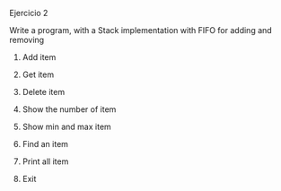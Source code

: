 Ejercicio 2

Write a program, with a Stack implementation with FIFO for adding and removing


1. Add item

2. Get item

3. Delete item

4. Show the number of item

5. Show min and max item

6. Find an item

7. Print all item

8. Exit
 

## 